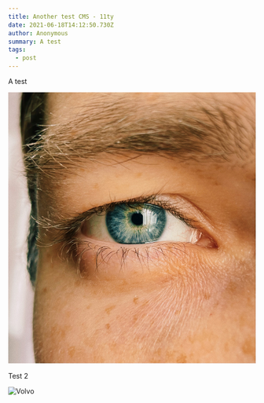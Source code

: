 ```yaml
---
title: Another test CMS - 11ty
date: 2021-06-18T14:12:50.730Z
author: Anonymous
summary: A test
tags:
  - post
---
```



A test

![](/static/img/apple_shotoniphone_andrey-glazunov_12172020.jpg)





Test 2

![Volvo](https://res.cloudinary.com/paulportfolio/image/upload/f_auto,q_auto,w_auto,c_scale/v1623851917/2021-volvo.jpg)